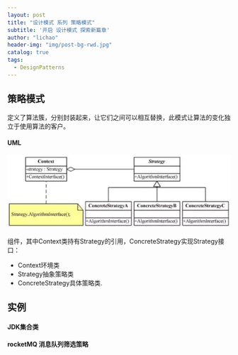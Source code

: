 ```yaml
---
layout: post
title: "设计模式 系列 策略模式"
subtitle: '开启 设计模式 探索新篇章'
author: "lichao"
header-img: "img/post-bg-rwd.jpg"
catalog: true
tags:
  - DesignPatterns 
---
```


## 策略模式
定义了算法簇，分别封装起来，让它们之间可以相互替换，此模式让算法的变化独立于使用算法的客户。

#### UML
![设计模式](/img/pattern/pattern.jpeg)

组件，其中Context类持有Strategy的引用，ConcreteStrategy实现Strategy接口：
* Context环境类
* Strategy抽象策略类
* ConcreteStrategy具体策略类.


## 实例
#### JDK集合类
#### rocketMQ 消息队列筛选策略


